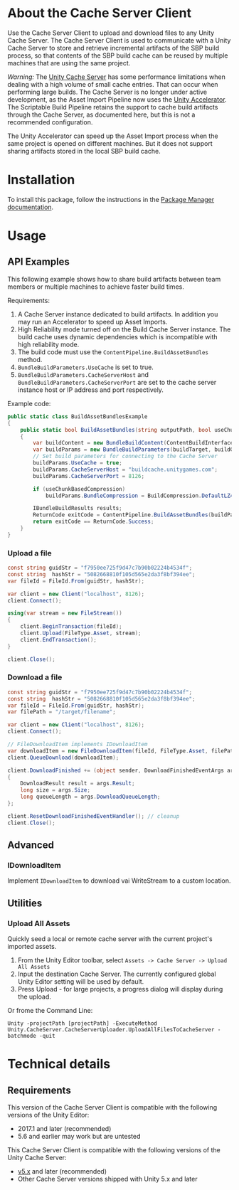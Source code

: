 # About the Cache Server Client

Use the Cache Server Client to upload and download files to any Unity Cache Server. The Cache Server Client is used to communicate with a Unity Cache Server to store and retrieve incremental artifacts of the SBP build process, so that contents of the SBP build cache can be reused by multiple machines that are using the same project.

*Warning:* The [Unity Cache Server](https://docs.unity3d.com/Manual/CacheServer.html) has some performance limitations when dealing with a high volume of small cache entries. That can occur when performing large builds. The Cache Server is no longer under active development, as the Asset Import Pipeline now uses the [Unity Accelerator](https://docs.unity3d.com/Manual/UnityAccelerator.html). The Scriptable Build Pipeline retains the support to cache build artifacts through the Cache Server, as documented here, but this is not a recommended configuration.

The Unity Accelerator can speed up the Asset Import process when the same project is opened on different machines. But it does not support sharing artifacts stored in the local SBP build cache.

# Installation

To install this package, follow the instructions in the [Package Manager documentation](https://docs.unity3d.com/Packages/com.unity.package-manager-ui@latest/index.html).

# Usage
## API Examples

This following example shows how to share build artifacts between team members or multiple machines to achieve faster build times.

Requirements:
1. A Cache Server instance dedicated to build artifacts. In addition you may run an Accelerator to speed up Asset Imports.
2. High Reliability mode turned off on the Build Cache Server instance. The build cache uses dynamic dependencies which is incompatible with high reliability mode.
3. The build code must use the `ContentPipeline.BuildAssetBundles` method.
4. `BundleBuildParameters.UseCache` is set to true.
5. `BundleBuildParameters.CacheServerHost` and `BundleBuildParameters.CacheServerPort` are set to the cache server instance host or IP address and port respectively.

Example code:

```csharp
public static class BuildAssetBundlesExample
{
    public static bool BuildAssetBundles(string outputPath, bool useChunkBasedCompression, BuildTarget buildTarget, BuildTargetGroup buildGroup)
    {
        var buildContent = new BundleBuildContent(ContentBuildInterface.GenerateAssetBundleBuilds());
        var buildParams = new BundleBuildParameters(buildTarget, buildGroup, outputPath);
        // Set build parameters for connecting to the Cache Server
        buildParams.UseCache = true;
        buildParams.CacheServerHost = "buildcache.unitygames.com";
        buildParams.CacheServerPort = 8126;

        if (useChunkBasedCompression)
            buildParams.BundleCompression = BuildCompression.DefaultLZ4;

        IBundleBuildResults results;
        ReturnCode exitCode = ContentPipeline.BuildAssetBundles(buildParams, buildContent, out results);
        return exitCode == ReturnCode.Success;
    }
}
```


### Upload a file
```csharp
const string guidStr = "f7950ee725f9d47c7b90b02224b4534f";
const string  hashStr = "5082668810f105d565e2da3f8bf394ee";
var fileId = FileId.From(guidStr, hashStr);

var client = new Client("localhost", 8126);
client.Connect();

using(var stream = new FileStream())
{
    client.BeginTransaction(fileId);
    client.Upload(FileType.Asset, stream);
    client.EndTransaction();
}

client.Close();
```
### Download a file
```csharp
const string guidStr = "f7950ee725f9d47c7b90b02224b4534f";
const string  hashStr = "5082668810f105d565e2da3f8bf394ee";
var fileId = FileId.From(guidStr, hashStr);
var filePath = "/target/filename";

var client = new Client("localhost", 8126);
client.Connect();

// FileDownloadItem implements IDownloadItem
var downloadItem = new FileDownloadItem(fileId, FileType.Asset, filePath);
client.QueueDownload(downloadItem);

client.DownloadFinished += (object sender, DownloadFinishedEventArgs args) =>
{
    DownloadResult result = args.Result;
    long size = args.Size;
    long queueLength = args.DownloadQueueLength;
};

client.ResetDownloadFinishedEventHandler(); // cleanup
client.Close();
```
## Advanced

### IDownloadItem

Implement `IDownloadItem` to download vai WriteStream to a custom location.
## Utilities
### Upload All Assets
Quickly seed a local or remote cache server with the current project's imported assets.

1) From the Unity Editor toolbar, select `Assets -> Cache Server -> Upload All Assets`
2) Input the destination Cache Server. The currently configured global Unity Editor setting will be used by default.
3) Press Upload - for large projects, a progress dialog will display during the upload.

Or frome the Command Line:

`Unity -projectPath [projectPath] -ExecuteMethod Unity.CacheServer.CacheServerUploader.UploadAllFilesToCacheServer -batchmode -quit`

# Technical details
## Requirements

This version of the Cache Server Client is compatible with the following versions of the Unity Editor:

* 2017.1 and later (recommended)
* 5.6 and earlier may work but are untested

This Cache Server Client is compatible with the following versions of the Unity Cache Server:
* [v5.x](https://github.com/Unity-Technologies/unity-cache-server) and later (recommended)
* Other Cache Server versions shipped with Unity 5.x and later
